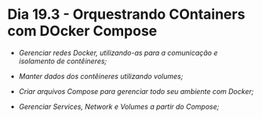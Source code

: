 # Dia 19.3 - Orquestrando COntainers com DOcker Compose

* _Gerenciar redes Docker, utilizando-as para a comunicação e isolamento de contêineres;_

* _Manter dados dos contêineres utilizando volumes;_

* _Criar arquivos Compose para gerenciar todo seu ambiente com Docker;_

* _Gerenciar Services, Network e Volumes a partir do Compose;_
